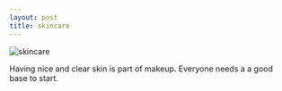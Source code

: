 ```yaml
---
layout: post
title: skincare
---
```


![skincare](/images/skincare.mhtml) 

Having nice and clear skin is part of makeup. Everyone needs a a good base to start.
